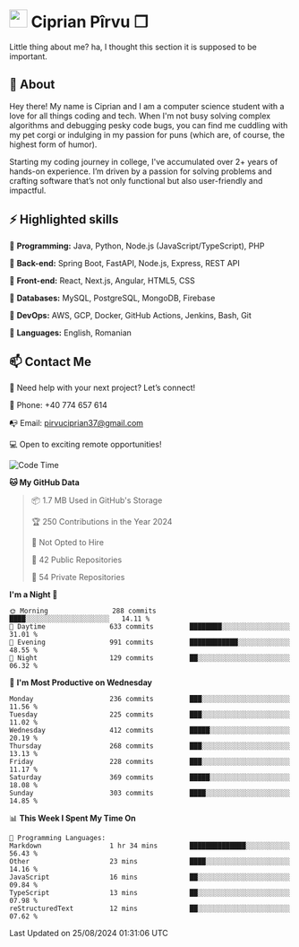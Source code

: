 # <img height="32px" src="https://user-images.githubusercontent.com/74038190/216122041-518ac897-8d92-4c6b-9b3f-ca01dcaf38ee.png"> Ciprian Pîrvu ❐ </h1>

Little thing about me? ha, I thought this section it is supposed to be important.

## 🧐 About

Hey there! My name is Ciprian and I am a computer science student with a love for all things coding and tech. When I'm not busy solving complex algorithms and debugging pesky code bugs, you can find me cuddling with my pet corgi or indulging in my passion for puns (which are, of course, the highest form of humor).

Starting my coding journey in college, I've accumulated over 2+ years of hands-on experience. I’m driven by a passion for solving problems and crafting software that’s not only functional but also user-friendly and impactful.


## ⚡ Highlighted skills

🎯 **Programming:** Java, Python, Node.js (JavaScript/TypeScript), PHP

🎯 **Back-end:** Spring Boot, FastAPI, Node.js, Express, REST API

🎯 **Front-end:** React, Next.js, Angular, HTML5, CSS

🎯 **Databases:** MySQL, PostgreSQL, MongoDB, Firebase

🎯 **DevOps:** AWS, GCP, Docker, GitHub Actions, Jenkins, Bash, Git

🎯 **Languages:** English, Romanian



## 📫 Contact Me

🤝 Need help with your next project? Let’s connect!

📱 Phone: +40 774 657 614

📭 Email: pirvuciprian37@gmail.com


💻 Open to exciting remote opportunities!

<!--START_SECTION:waka-->
![Code Time](http://img.shields.io/badge/Code%20Time-2%2C124%20hrs%2015%20mins-blue)

**🐱 My GitHub Data** 

> 📦 1.7 MB Used in GitHub's Storage 
 > 
> 🏆 250 Contributions in the Year 2024
 > 
> 🚫 Not Opted to Hire
 > 
> 📜 42 Public Repositories 
 > 
> 🔑 54 Private Repositories 
 > 
**I'm a Night 🦉** 

```text
🌞 Morning                288 commits         ████░░░░░░░░░░░░░░░░░░░░░   14.11 % 
🌆 Daytime                633 commits         ████████░░░░░░░░░░░░░░░░░   31.01 % 
🌃 Evening                991 commits         ████████████░░░░░░░░░░░░░   48.55 % 
🌙 Night                  129 commits         ██░░░░░░░░░░░░░░░░░░░░░░░   06.32 % 
```
📅 **I'm Most Productive on Wednesday** 

```text
Monday                   236 commits         ███░░░░░░░░░░░░░░░░░░░░░░   11.56 % 
Tuesday                  225 commits         ███░░░░░░░░░░░░░░░░░░░░░░   11.02 % 
Wednesday                412 commits         █████░░░░░░░░░░░░░░░░░░░░   20.19 % 
Thursday                 268 commits         ███░░░░░░░░░░░░░░░░░░░░░░   13.13 % 
Friday                   228 commits         ███░░░░░░░░░░░░░░░░░░░░░░   11.17 % 
Saturday                 369 commits         █████░░░░░░░░░░░░░░░░░░░░   18.08 % 
Sunday                   303 commits         ████░░░░░░░░░░░░░░░░░░░░░   14.85 % 
```


📊 **This Week I Spent My Time On** 

```text
💬 Programming Languages: 
Markdown                 1 hr 34 mins        ██████████████░░░░░░░░░░░   56.43 % 
Other                    23 mins             ████░░░░░░░░░░░░░░░░░░░░░   14.16 % 
JavaScript               16 mins             ██░░░░░░░░░░░░░░░░░░░░░░░   09.84 % 
TypeScript               13 mins             ██░░░░░░░░░░░░░░░░░░░░░░░   07.98 % 
reStructuredText         12 mins             ██░░░░░░░░░░░░░░░░░░░░░░░   07.62 % 
```


 Last Updated on 25/08/2024 01:31:06 UTC
<!--END_SECTION:waka-->
